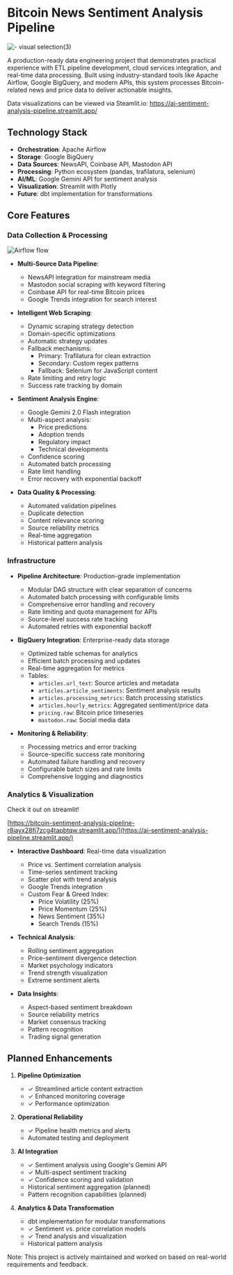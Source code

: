 # Bitcoin News Sentiment Analysis Pipeline

![- visual selection(3)](https://github.com/user-attachments/assets/fd59f75b-dc7d-422f-add8-cde4e5fd81a1)

A production-ready data engineering project that demonstrates practical experience with ETL pipeline development, cloud services integration, and real-time data processing. Built using industry-standard tools like Apache Airflow, Google BigQuery, and modern APIs, this system processes Bitcoin-related news and price data to deliver actionable insights.

Data visualizations can be viewed via Steamlit.io: https://ai-sentiment-analysis-pipeline.streamlit.app/

## Technology Stack

- **Orchestration**: Apache Airflow
- **Storage**: Google BigQuery
- **Data Sources**: NewsAPI, Coinbase API, Mastodon API
- **Processing**: Python ecosystem (pandas, trafilatura, selenium)
- **AI/ML**: Google Gemini API for sentiment analysis
- **Visualization**: Streamlit with Plotly
- **Future**: dbt implementation for transformations

## Core Features

### Data Collection & Processing
![Airflow flow](https://github.com/user-attachments/assets/d458b33e-72ac-494d-90b0-dde5ad0c553f)

- **Multi-Source Data Pipeline**:
  - NewsAPI integration for mainstream media
  - Mastodon social scraping with keyword filtering
  - Coinbase API for real-time Bitcoin prices
  - Google Trends integration for search interest

- **Intelligent Web Scraping**:
  - Dynamic scraping strategy detection
  - Domain-specific optimizations
  - Automatic strategy updates
  - Fallback mechanisms:
    - Primary: Trafilatura for clean extraction
    - Secondary: Custom regex patterns
    - Fallback: Selenium for JavaScript content
  - Rate limiting and retry logic
  - Success rate tracking by domain

- **Sentiment Analysis Engine**:
  - Google Gemini 2.0 Flash integration
  - Multi-aspect analysis:
    - Price predictions
    - Adoption trends
    - Regulatory impact
    - Technical developments
  - Confidence scoring
  - Automated batch processing
  - Rate limit handling
  - Error recovery with exponential backoff

- **Data Quality & Processing**:
  - Automated validation pipelines
  - Duplicate detection
  - Content relevance scoring
  - Source reliability metrics
  - Real-time aggregation
  - Historical pattern analysis

### Infrastructure
- **Pipeline Architecture**: Production-grade implementation
  - Modular DAG structure with clear separation of concerns
  - Automated batch processing with configurable limits
  - Comprehensive error handling and recovery
  - Rate limiting and quota management for APIs
  - Source-level success rate tracking
  - Automated retries with exponential backoff

- **BigQuery Integration**: Enterprise-ready data storage
  - Optimized table schemas for analytics
  - Efficient batch processing and updates
  - Real-time aggregation for metrics
  - Tables:
    - `articles.url_text`: Source articles and metadata
    - `articles.article_sentiments`: Sentiment analysis results
    - `articles.processing_metrics`: Batch processing statistics
    - `articles.hourly_metrics`: Aggregated sentiment/price data
    - `pricing.raw`: Bitcoin price timeseries
    - `mastodon.raw`: Social media data

- **Monitoring & Reliability**:
  - Processing metrics and error tracking
  - Source-specific success rate monitoring
  - Automated failure handling and recovery
  - Configurable batch sizes and rate limits
  - Comprehensive logging and diagnostics

### Analytics & Visualization
Check it out on streamlit! 

[https://bitcoin-sentiment-analysis-pipeline-r8iayx28fi7zcg4tapbtqw.streamlit.app/](https://ai-sentiment-analysis-pipeline.streamlit.app/)

- **Interactive Dashboard**: Real-time data visualization
  - Price vs. Sentiment correlation analysis
  - Time-series sentiment tracking
  - Scatter plot with trend analysis
  - Google Trends integration
  - Custom Fear & Greed Index:
    - Price Volatility (25%)
    - Price Momentum (25%)
    - News Sentiment (35%)
    - Search Trends (15%)

- **Technical Analysis**:
  - Rolling sentiment aggregation
  - Price-sentiment divergence detection
  - Market psychology indicators
  - Trend strength visualization
  - Extreme sentiment alerts

- **Data Insights**:
  - Aspect-based sentiment breakdown
  - Source reliability metrics
  - Market consensus tracking
  - Pattern recognition
  - Trading signal generation

## Planned Enhancements

1. **Pipeline Optimization**
   - ✓ Streamlined article content extraction
   - ✓ Enhanced monitoring coverage
   - ✓ Performance optimization

2. **Operational Reliability**
   - ✓ Pipeline health metrics and alerts
   - Automated testing and deployment

3. **AI Integration**
   - ✓ Sentiment analysis using Google's Gemini API
   - ✓ Multi-aspect sentiment tracking
   - ✓ Confidence scoring and validation
   - Historical sentiment aggregation (planned)
   - Pattern recognition capabilities (planned)

4. **Analytics & Data Transformation**
   - dbt implementation for modular transformations
   - ✓ Sentiment vs. price correlation models
   - ✓ Trend analysis and visualization
   - Historical pattern analysis


Note: This project is actively maintained and worked on based on real-world requirements and feedback.

